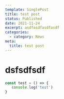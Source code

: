 ```yaml
---
template: SinglePost
title: test post
status: Published
date: 2021-11-24
excerpt: asdfasdfasdfasdf
categories:
  - category: News
meta:
  title: test post
---
```

# dsfsdfsdf

```javascript
const test = () => {
   console.log('test')
}
```